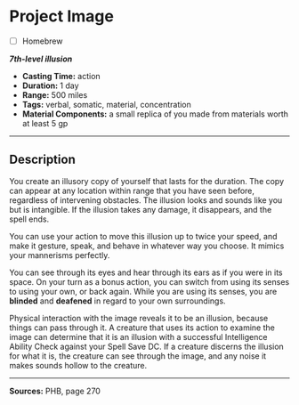 # Project Image
- [ ] Homebrew

***7th-level illusion***
- **Casting Time:** action
- **Duration:** 1 day
- **Range:** 500 miles
- **Tags:** verbal, somatic, material, concentration
- **Material Components:** a small replica of you made from materials worth at least 5 gp

---

## Description
You create an illusory copy of yourself that lasts for the duration.
The copy can appear at any location within range that you have seen before, regardless of intervening obstacles.
The illusion looks and sounds like you but is intangible.
If the illusion takes any damage, it disappears, and the spell ends.

You can use your action to move this illusion up to twice your speed, and make it gesture, speak, and behave in whatever way you choose.
It mimics your mannerisms perfectly.

You can see through its eyes and hear through its ears as if you were in its space.
On your turn as a bonus action, you can switch from using its senses to using your own, or back again.
While you are using its senses, you are **blinded** and **deafened** in regard to your own surroundings.

Physical interaction with the image reveals it to be an illusion, because things can pass through it.
A creature that uses its action to examine the image can determine that it is an illusion with a successful Intelligence Ability Check against your Spell Save DC.
If a creature discerns the illusion for what it is, the creature can see through the image, and any noise it makes sounds hollow to the creature.

---

**Sources:** PHB, page 270

